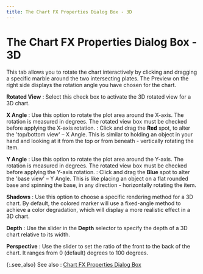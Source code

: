 ```yaml
---
title: The Chart FX Properties Dialog Box - 3D
---
```


# The Chart FX  Properties Dialog Box - 3D


This tab allows you to rotate the chart interactively by clicking and  dragging a specific marble around the two intersecting plates. The Preview  on the right side displays the rotation angle you have chosen for the  chart.


**Rotated View**
: Select this check box to activate the 3D rotated  view for a 3D chart.


**X Angle**
: Use this option to rotate the plot area around the  X-axis. The rotation is measured in degrees. The rotated view box must  be checked before applying the X-axis rotation.
: Click and drag the <font style="color: #ff0000;" color="#FF0000"><span style="font-weight: bold; color: #000000;">Red</span><span class="hcp1"> </span></font>spot, to alter the 'top/bottom  view' – X Angle. This is similar to holding an object in your hand and  looking at it from the top or from beneath - vertically rotating the item.


**Y  Angle**
: Use this option to rotate the plot area around the  Y-axis. The  rotation is measured in degrees. The rotated view box must be checked  before applying the Y-axis  rotation.
: Click and drag the **Blue**  spot to alter the 'base view' – Y  Angle. This is like placing an object on a flat rounded base and spinning  the base, in any direction - horizontally rotating the item.


**Shadows**
: Use this option to choose a specific rendering method  for a 3D chart. By default, the colored marker will use a fixed-angle  method to achieve a color degradation, which will display a more realistic  effect in a 3D chart.


**Depth**
: Use the slider in the **Depth**  selector to specify the depth of a 3D chart relative to its width.


**Perspective**
: Use the slider to set the ratio of the front to  the back of the chart. It ranges from 0 (default) degrees to 100 degrees.


{:.see_also}
See also
: [Chart  FX Properties  Dialog Box]({{site.wwe_baseurl}}/everest-client/ui/browsers/options/chart/fx-profile/chart_fx_properties_profile.html)

